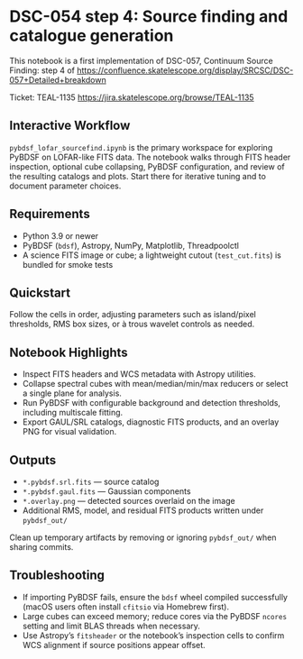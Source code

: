 # DSC-054 step 4: Source finding and catalogue generation

This notebook is a first implementation of DSC-057, Continuum Source Finding: step 4 of https://confluence.skatelescope.org/display/SRCSC/DSC-057+Detailed+breakdown

Ticket: TEAL-1135 https://jira.skatelescope.org/browse/TEAL-1135

## Interactive Workflow
`pybdsf_lofar_sourcefind.ipynb` is the primary workspace for exploring PyBDSF on LOFAR-like FITS data. The notebook walks through FITS header inspection, optional cube collapsing, PyBDSF configuration, and review of the resulting catalogs and plots. Start there for iterative tuning and to document parameter choices.

## Requirements
- Python 3.9 or newer
- PyBDSF (`bdsf`), Astropy, NumPy, Matplotlib, Threadpoolctl
- A science FITS image or cube; a lightweight cutout (`test_cut.fits`) is bundled for smoke tests

## Quickstart
 Follow the cells in order, adjusting parameters such as island/pixel thresholds, RMS box sizes, or à trous wavelet controls as needed.

## Notebook Highlights
- Inspect FITS headers and WCS metadata with Astropy utilities.
- Collapse spectral cubes with mean/median/min/max reducers or select a single plane for analysis.
- Run PyBDSF with configurable background and detection thresholds, including multiscale fitting.
- Export GAUL/SRL catalogs, diagnostic FITS products, and an overlay PNG for visual validation.

## Outputs
- `*.pybdsf.srl.fits` — source catalog
- `*.pybdsf.gaul.fits` — Gaussian components
- `*.overlay.png` — detected sources overlaid on the image
- Additional RMS, model, and residual FITS products written under `pybdsf_out/`

Clean up temporary artifacts by removing or ignoring `pybdsf_out/` when sharing commits.

## Troubleshooting
- If importing PyBDSF fails, ensure the `bdsf` wheel compiled successfully (macOS users often install `cfitsio` via Homebrew first).
- Large cubes can exceed memory; reduce cores via the PyBDSF `ncores` setting and limit BLAS threads when necessary.
- Use Astropy’s `fitsheader` or the notebook’s inspection cells to confirm WCS alignment if source positions appear offset.
